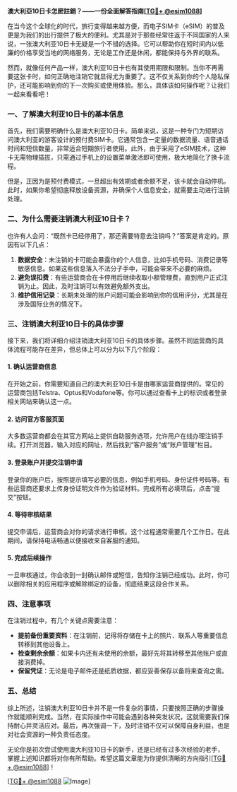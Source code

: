 **澳大利亞10日卡怎麽註銷？——一份全面解答指南[[TG💪+ @esim1088](https://t.me/s/esim1088)]**

在当今这个全球化的时代，旅行变得越来越方便，而电子SIM卡（eSIM）的普及更是为我们的出行提供了极大的便利。尤其是对于那些经常往返于不同国家的人来说，一张澳大利亚10日卡无疑是一个不错的选择。它可以帮助你在短时间内以低廉的价格享受当地的网络服务，无论是工作还是休闲，都能保持与外界的联系。

然而，就像任何产品一样，澳大利亚10日卡也有其使用期限和限制。当你不再需要这张卡时，如何正确地注销它就显得尤为重要了。这不仅关系到你的个人隐私保护，还可能影响到你的下一次购买或使用体验。那么，具体该如何操作呢？让我们一起来看看吧！

### 一、了解澳大利亚10日卡的基本信息

首先，我们需要明确什么是澳大利亚10日卡。简单来说，这是一种专门为短期访问澳大利亚的游客设计的预付费SIM卡。它通常包含一定量的数据流量、语音通话时间和短信数量，非常适合短期旅行者使用。此外，由于采用了eSIM技术，这种卡无需物理插拔，只需通过手机上的设置菜单激活即可使用，极大地简化了换卡流程。

但是，正因为是预付费模式，一旦超出有效期或者余额不足，该卡就会自动停机。此时，如果你希望彻底释放设备资源，并确保个人信息安全，就需要主动进行注销处理。

### 二、为什么需要注销澳大利亚10日卡？

也许有人会问：“既然卡已经停用了，那还需要特意去注销吗？”答案是肯定的。原因有以下几点：

1. **数据安全**：未注销的卡可能会暴露你的个人信息，比如手机号码、消费记录等敏感信息。如果这些信息落入不法分子手中，可能会带来不必要的麻烦。
2. **避免误扣费**：有些运营商会在卡停用后继续收取小额管理费，直到用户正式注销为止。因此，及时注销可以有效避免额外支出。
3. **维护信用记录**：长期未处理的账户问题可能会影响到你的信用评分，尤其是在涉及国际业务的情况下。

### 三、注销澳大利亚10日卡的具体步骤

接下来，我们将详细介绍注销澳大利亚10日卡的具体步骤。虽然不同运营商的具体流程可能存在差异，但总体上可以分为以下几个阶段：

#### 1. 确认运营商信息
在开始之前，你需要知道自己的澳大利亚10日卡是由哪家运营商提供的。常见的运营商包括Telstra、Optus和Vodafone等。你可以通过查看卡上的标识或者登录相关网站来确认这一点。

#### 2. 访问官方客服页面
大多数运营商都会在其官方网站上提供自助服务选项，允许用户在线办理注销手续。打开浏览器，输入对应的网址，然后找到“客户服务”或“账户管理”栏目。

#### 3. 登录账户并提交注销申请
登录你的账户后，按照提示填写必要的信息，例如手机号码、身份证件号码等。有些运营商还要求上传身份证明文件作为验证材料。完成所有必填项后，点击“提交”按钮。

#### 4. 等待审核结果
提交申请后，运营商会对你的请求进行审核。这个过程通常需要几个工作日。在此期间，请保持电话畅通以便接收来自客服的通知。

#### 5. 完成后续操作
一旦审核通过，你会收到一封确认邮件或短信，告知你注销已经成功。此时，你可以删除相关的应用程序或解除绑定的设备，彻底结束这段合作关系。

### 四、注意事项

在注销过程中，有几个关键点需要注意：

- **提前备份重要资料**：在注销前，记得将存储在卡上的照片、联系人等重要信息转移到其他设备上。
- **检查剩余余额**：如果卡内还有未使用的余额，最好先将其转移至其他账户或直接消费掉。
- **保留凭证**：无论是电子邮件还是纸质收据，都应妥善保存以备将来查询之需。

### 五、总结

综上所述，注销澳大利亚10日卡并不是一件复杂的事情，只要按照正确的步骤操作就能顺利完成。当然，在实际操作中可能会遇到各种突发状况，这就需要我们保持耐心并灵活应对。最后，再次强调一下，及时注销不仅可以保障自身利益，也是对社会资源的一种负责任态度。

无论你是初次尝试使用澳大利亚10日卡的新手，还是已经有过多次经验的老手，掌握上述知识都将对你有所帮助。希望这篇文章能为你提供清晰的方向指引[[TG💪+ @esim1088](https://t.me/s/esim1088)]！

[[TG💪+ @esim1088](https://t.me/s/esim1088) ![Image](https://i.postimg.cc/4NQfJmqS/Snipaste-2025-05-13-00-14-12.png)]
